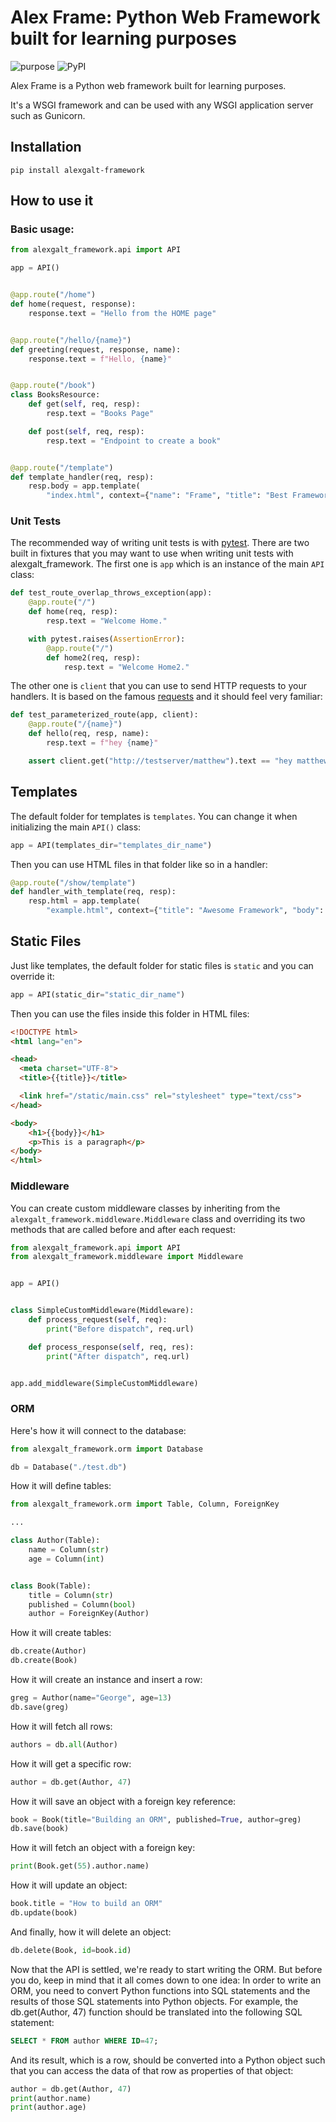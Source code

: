 # Alex Frame: Python Web Framework built for learning purposes

![purpose](https://img.shields.io/badge/purpose-learning-green.svg)
![PyPI](https://img.shields.io/pypi/v/alexgalt_framework.svg)

Alex Frame is a Python web framework built for learning purposes.

It's a WSGI framework and can be used with any WSGI application server such as Gunicorn.

## Installation

```shell
pip install alexgalt-framework
```


## How to use it

### Basic usage:

```python
from alexgalt_framework.api import API

app = API()


@app.route("/home")
def home(request, response):
    response.text = "Hello from the HOME page"


@app.route("/hello/{name}")
def greeting(request, response, name):
    response.text = f"Hello, {name}"


@app.route("/book")
class BooksResource:
    def get(self, req, resp):
        resp.text = "Books Page"

    def post(self, req, resp):
        resp.text = "Endpoint to create a book"


@app.route("/template")
def template_handler(req, resp):
    resp.body = app.template(
        "index.html", context={"name": "Frame", "title": "Best Framework"}).encode()
```

### Unit Tests

The recommended way of writing unit tests is with [pytest](https://docs.pytest.org/en/latest/). There are two built in fixtures
that you may want to use when writing unit tests with alexgalt_framework. The first one is `app` which is an instance of the main `API` class:

```python
def test_route_overlap_throws_exception(app):
    @app.route("/")
    def home(req, resp):
        resp.text = "Welcome Home."

    with pytest.raises(AssertionError):
        @app.route("/")
        def home2(req, resp):
            resp.text = "Welcome Home2."
```

The other one is `client` that you can use to send HTTP requests to your handlers. It is based on the famous [requests](https://requests.readthedocs.io/) and it should feel very familiar:

```python
def test_parameterized_route(app, client):
    @app.route("/{name}")
    def hello(req, resp, name):
        resp.text = f"hey {name}"

    assert client.get("http://testserver/matthew").text == "hey matthew"
```

## Templates

The default folder for templates is `templates`. You can change it when initializing the main `API()` class:

```python
app = API(templates_dir="templates_dir_name")
```

Then you can use HTML files in that folder like so in a handler:

```python
@app.route("/show/template")
def handler_with_template(req, resp):
    resp.html = app.template(
        "example.html", context={"title": "Awesome Framework", "body": "welcome to the future!"})
```

## Static Files

Just like templates, the default folder for static files is `static` and you can override it:

```python
app = API(static_dir="static_dir_name")
```

Then you can use the files inside this folder in HTML files:

```html
<!DOCTYPE html>
<html lang="en">

<head>
  <meta charset="UTF-8">
  <title>{{title}}</title>

  <link href="/static/main.css" rel="stylesheet" type="text/css">
</head>

<body>
    <h1>{{body}}</h1>
    <p>This is a paragraph</p>
</body>
</html>
```

### Middleware

You can create custom middleware classes by inheriting from the `alexgalt_framework.middleware.Middleware` class and overriding its two methods
that are called before and after each request:

```python
from alexgalt_framework.api import API
from alexgalt_framework.middleware import Middleware


app = API()


class SimpleCustomMiddleware(Middleware):
    def process_request(self, req):
        print("Before dispatch", req.url)

    def process_response(self, req, res):
        print("After dispatch", req.url)


app.add_middleware(SimpleCustomMiddleware)
```


### ORM

Here's how it will connect to the database:
```python
from alexgalt_framework.orm import Database

db = Database("./test.db")
```
How it will define tables:

```python
from alexgalt_framework.orm import Table, Column, ForeignKey

...

class Author(Table):
    name = Column(str)
    age = Column(int)


class Book(Table):
    title = Column(str)
    published = Column(bool)
    author = ForeignKey(Author)
```
How it will create tables:

```python
db.create(Author)
db.create(Book)
```

How it will create an instance and insert a row:

```python
greg = Author(name="George", age=13)
db.save(greg)
```

How it will fetch all rows:

```python
authors = db.all(Author)
```

How it will get a specific row:

```python
author = db.get(Author, 47)
```
How it will save an object with a foreign key reference:
```python
book = Book(title="Building an ORM", published=True, author=greg)
db.save(book)
```
How it will fetch an object with a foreign key:
```python
print(Book.get(55).author.name)
```
How it will update an object:

```python
book.title = "How to build an ORM"
db.update(book)
```
And finally, how it will delete an object:

```python
db.delete(Book, id=book.id)
```
Now that the API is settled, we're ready to start writing the ORM. But before you do, keep in mind that it all comes down to one idea: In order to write an ORM, you need to convert Python functions into SQL statements and the results of those SQL statements into Python objects. For example, the db.get(Author, 47) function should be translated into the following SQL statement:
```sql
SELECT * FROM author WHERE ID=47;
```
And its result, which is a row, should be converted into a Python object such that you can access the data of that row as properties of that object:

```python
author = db.get(Author, 47)
print(author.name)
print(author.age)
```